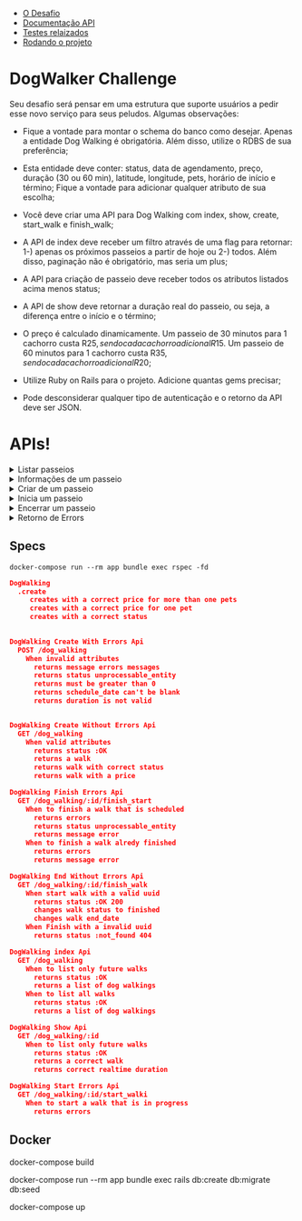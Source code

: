 - [O Desafio](https://github.com/mjunior/dogwalker-api#dogwalker-challenge)
- [Documentação API](https://github.com/mjunior/dogwalker-api#apis)
- [Testes relaizados](https://github.com/mjunior/dogwalker-api#specs)
- [Rodando o projeto](https://github.com/mjunior/dogwalker-api#docker)

# DogWalker Challenge
Seu desafio será pensar em uma estrutura que suporte usuários a pedir esse novo serviço para seus peludos. Algumas observações:

- Fique a vontade para montar o schema do banco como desejar. Apenas a entidade Dog Walking é obrigatória. Além disso, utilize o RDBS de sua preferência;

- Esta entidade deve conter: status, data de agendamento, preço, duração (30 ou 60 min), latitude, longitude, pets, horário de início e término; Fique a vontade para adicionar qualquer atributo de sua escolha;

- Você deve criar uma API para Dog Walking com index, show, create, start_walk e finish_walk;

- A API de index deve receber um filtro através de uma flag para retornar: 1-) apenas os próximos passeios a partir de hoje ou 2-) todos. Além disso, paginação não é obrigatório, mas seria um plus;

- A API para criação de passeio deve receber todos os atributos listados acima menos status;

- A API de show deve retornar a duração real do passeio, ou seja, a diferença entre o início e o término;

- O preço é calculado dinamicamente. Um passeio de 30 minutos para 1 cachorro custa R$25, sendo cada cachorro adicional R$15. Um passeio de 60 minutos para 1 cachorro custa R$35, sendo cada cachorro adicional R$20;

- Utilize Ruby on Rails para o projeto. Adicione quantas gems precisar;

- Pode desconsiderar qualquer tipo de autenticação e o retorno da API deve ser JSON.

# APIs!
<details>
<summary>Listar passeios</summary>
<pre>`GET: /dog_walkings?all=[true,false]&page=[number]`</pre>

<p>Lista todos os passeios futuros. Enviando o atributo `all=true` é listado também todas as caminhadas dos dias anteriores.  </p>
  
<br>
  <pre>
  {
    "data": [
        {
            "id": "00276f63-71d9-48ea-b968-18bffa44ad1d",
            "type": "dog_walking",
            "attributes": {
                "schedule_date": "2018-11-12T06:42:36.052Z",
                "price": 40,
                "status": "scheduled",
                "duration": 30,
                "latitude": "-23.510487",
                "longitude": "-46.882312",
                "pets": 2,
                "start_date": "2018-11-12T06:42:36.052Z",
                "end_date": "2018-11-12T07:12:36.052Z",
                "realtime_duration": null
            }
        },
        {
            "id": "8ce7ba31-0ec4-4269-8243-1f98c33dec7e",
            "type": "dog_walking",
            "attributes": {
                "schedule_date": "2018-11-12T08:42:36.070Z",
                "price": 55,
                "status": "scheduled",
                "duration": 30,
                "latitude": "-23.510487",
                "longitude": "-46.882312",
                "pets": 3,
                "start_date": "2018-11-12T08:42:36.070Z",
                "end_date": "2018-11-12T09:12:36.070Z",
                "realtime_duration": null
            }
        }
    ],
    "meta": {
        "pagination": {
            "current": 1,
            "previous": null,
            "next": null,
            "per_page": 10,
            "pages": 1,
            "total": 2
        }
    }
}
  </pre>
</details>

<details>
<summary>Informações de um passeio</summary>
  <pre>`GET: /dog_walkings/:uuid`</pre>
  <p>Exibe informaçes de um passeio com o tempo real de duração </p>
<br>
  <pre>
  {
    "data": {
        "id": "b2646aa1-445c-4fae-b17c-027ee4daaada",
        "type": "dog_walking",
        "attributes": {
            "schedule_date": "2018-11-12T10:42:36.107Z",
            "price": 55,
            "status": "scheduled",
            "duration": 30,
            "latitude": "-23.510487",
            "longitude": "-46.882312",
            "pets": 3,
            "start_date": "2018-11-12T10:42:36.107Z",
            "end_date": "2018-11-12T11:12:36.107Z",
            "realtime_duration": 30
        }
    }
}
  </pre>
</details>


<details>
<summary>Criar de um passeio</summary>
  <pre>`POST: /dog_walkings`</pre>
  <p>Cria um passeio</p>
  <ul>
   <li><b>schedule_date</b>: Data do passeio</li>
   <li><b>pets</b>: Total de pets no passeio. (deve ser maior que zero)</li>
   <li><b>latitude/longitude</b>: Coordenadas para inicio do passeio</li>
    <li><b>Duration</b>: Tempo de duração. (Deve ser 30 ou 60)</li>
  </ul>
<br>
  <pre>
  {
	"dog_walking": {
		"schedule_date": "2018-11-13T08:51:03.266Z",
            "duration": 60,
            "latitude": "-23.510487",
            "longitude": "-46.882312",
            "pets": 2,
            }
}
  </pre>
</details>

<details>
<summary>Inicia um passeio</summary>
  <pre>`PATCH: /dog_walkings/:uuid/start_walking`</pre>
  <p>Inicia um passeio. Não é possivel iniciar um passeio finalizado ou em andamento</p>
<br>
  <pre>
    HTTP_STATUS 200
  </pre>
</details>

<details>
<summary>Encerrar um passeio</summary>
  <pre>`PATCH: /dog_walkings/:uuid/finish_walking`</pre>
  <p>Finaliza um passeio. Não é possivel finalizar um passeio agendado ou já finalizado</p>
<br>
  <pre>
    HTTP_STATUS 200
  </pre>
</details>


<details>
<summary>Retorno de Errors</summary>
  <p>Um Hash de Erros é retornado. Cada Key deste Hash é referente ao campo invaliado. Um Array de String é retornado em cada Key com as mensagens de error</p>
<br>
  <pre>
{
    "errors": {
        "duration": [
            "20.0 is not a valid duration"
        ],
        "pets": [
            "must be greater than 0"
        ]
    }
}
  </pre>
</details>

## Specs

`docker-compose run --rm app bundle exec rspec -fd`

```json
DogWalking
  .create
     creates with a correct price for more than one pets
     creates with a correct price for one pet
     creates with a correct status
     

DogWalking Create With Errors Api
  POST /dog_walking
    When invalid attributes
      returns message errors messages
      returns status unprocessable_entity
      returns must be greater than 0
      returns schedule_date can't be blank
      returns duration is not valid


DogWalking Create Without Errors Api
  GET /dog_walking
    When valid attributes
      returns status :OK
      returns a walk
      returns walk with correct status
      returns walk with a price

DogWalking Finish Errors Api
  GET /dog_walking/:id/finish_start
    When to finish a walk that is scheduled
      returns errors
      returns status unprocessable_entity
      returns message error
    When to finish a walk alredy finished
      returns errors
      returns message error

DogWalking End Without Errors Api
  GET /dog_walking/:id/finish_walk
    When start walk with a valid uuid
      returns status :OK 200
      changes walk status to finished
      changes walk end_date
    When Finish with a invalid uuid
      returns status :not_found 404

DogWalking index Api
  GET /dog_walking
    When to list only future walks
      returns status :OK
      returns a list of dog walkings
    When to list all walks
      returns status :OK
      returns a list of dog walkings

DogWalking Show Api
  GET /dog_walking/:id
    When to list only future walks
      returns status :OK
      returns a correct walk
      returns correct realtime duration

DogWalking Start Errors Api
  GET /dog_walking/:id/start_walki
    When to start a walk that is in progress
      returns errors
```


## Docker

docker-compose build

docker-compose run --rm app bundle exec rails db:create db:migrate db:seed

docker-compose up
